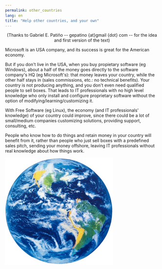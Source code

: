 ```yaml
---
permalink: other_countries
lang: en
title: "Help other countries, and your own"
---
```


<center>(Thanks to Gabriel E. Patiño -- gepatino {at}gmail {dot} com -- 
for the idea and first version of the text) </center>

Microsoft is an USA company, and its success is great for the 
American economy.

But if you don't live in the USA, when you buy propietary software 
(eg Windows), about a half of the money goes directly to the software 
company's HQ (eg Microsoft's): that money leaves your country, while the 
other half stays in (sales commissions, etc.: no technical benefits). 
Your country is not producing anything, and you don't even need 
qualified people to sell boxes. That leads to IT professionals with no 
high level knowledge who only install and configure proprietary software 
without the option of modifying/learning/customizing it.

With Free Software (eg Linux), the economy (and IT professionals' 
knowledge) of your country could improve, since there could be a lot of 
small/medium companies customizing solutions, providing support, 
consulting, etc.

People who know how to do things and retain money in your country 
will benefit from it, rather than people who just sell boxes with a 
predefined sales pitch, sending your money offshore, leaving IT professionals 
without real knowledge about how things work.

<img src="/img/earth.png" />




